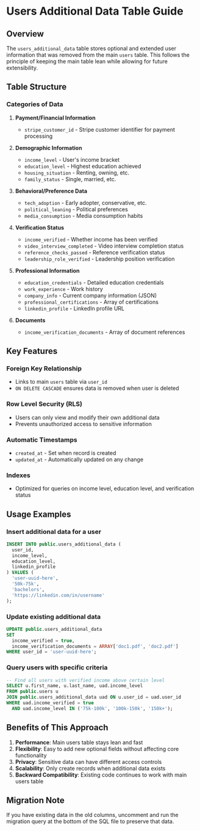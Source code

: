 # Users Additional Data Table Guide

## Overview
The `users_additional_data` table stores optional and extended user information that was removed from the main `users` table. This follows the principle of keeping the main table lean while allowing for future extensibility.

## Table Structure

### Categories of Data

1. **Payment/Financial Information**
   - `stripe_customer_id` - Stripe customer identifier for payment processing

2. **Demographic Information**
   - `income_level` - User's income bracket
   - `education_level` - Highest education achieved
   - `housing_situation` - Renting, owning, etc.
   - `family_status` - Single, married, etc.

3. **Behavioral/Preference Data**
   - `tech_adoption` - Early adopter, conservative, etc.
   - `political_leaning` - Political preferences
   - `media_consumption` - Media consumption habits

4. **Verification Status**
   - `income_verified` - Whether income has been verified
   - `video_interview_completed` - Video interview completion status
   - `reference_checks_passed` - Reference verification status
   - `leadership_role_verified` - Leadership position verification

5. **Professional Information**
   - `education_credentials` - Detailed education credentials
   - `work_experience` - Work history
   - `company_info` - Current company information (JSON)
   - `professional_certifications` - Array of certifications
   - `linkedin_profile` - LinkedIn profile URL

6. **Documents**
   - `income_verification_documents` - Array of document references

## Key Features

### Foreign Key Relationship
- Links to main `users` table via `user_id`
- `ON DELETE CASCADE` ensures data is removed when user is deleted

### Row Level Security (RLS)
- Users can only view and modify their own additional data
- Prevents unauthorized access to sensitive information

### Automatic Timestamps
- `created_at` - Set when record is created
- `updated_at` - Automatically updated on any change

### Indexes
- Optimized for queries on income level, education level, and verification status

## Usage Examples

### Insert additional data for a user
```sql
INSERT INTO public.users_additional_data (
  user_id, 
  income_level, 
  education_level,
  linkedin_profile
) VALUES (
  'user-uuid-here',
  '50k-75k',
  'bachelors',
  'https://linkedin.com/in/username'
);
```

### Update existing additional data
```sql
UPDATE public.users_additional_data 
SET 
  income_verified = true,
  income_verification_documents = ARRAY['doc1.pdf', 'doc2.pdf']
WHERE user_id = 'user-uuid-here';
```

### Query users with specific criteria
```sql
-- Find all users with verified income above certain level
SELECT u.first_name, u.last_name, uad.income_level
FROM public.users u
JOIN public.users_additional_data uad ON u.user_id = uad.user_id
WHERE uad.income_verified = true 
  AND uad.income_level IN ('75k-100k', '100k-150k', '150k+');
```

## Benefits of This Approach

1. **Performance**: Main users table stays lean and fast
2. **Flexibility**: Easy to add new optional fields without affecting core functionality
3. **Privacy**: Sensitive data can have different access controls
4. **Scalability**: Only create records when additional data exists
5. **Backward Compatibility**: Existing code continues to work with main users table

## Migration Note
If you have existing data in the old columns, uncomment and run the migration query at the bottom of the SQL file to preserve that data.